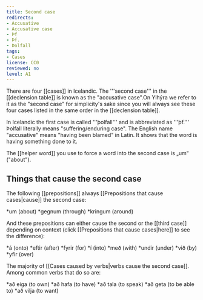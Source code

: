 ```yaml
---
title: Second case
redirects:
- Accusative
- Accusative case
- Þf
- Þf.
- Þolfall
tags:
- Cases
license: CC0
reviewed: no
level: A1
---
```


There are four [[cases]] in Icelandic. The '''second case''' in the [[declension table]] is known as the "accusative case".<note>On Ylhýra we refer to it as the "second case" for simplicity's sake since you will always see these four cases listed in the same order in the [[declension table]].

In Icelandic the first case is called '''þolfall''' and is abbreviated as '''þf.''' Þolfall literally means "suffering/enduring case". The English name "accusative" means "having been blamed" in Latin.</note> It shows that the word is having something done to it.

The [[helper word]] you use to force a word into the second case is „um“ ("about").

## Things that cause the second case
The following [[prepositions]] always [[Prepositions that cause cases|cause]] the second case:

*um (about)
*gegnum (through)
*kringum (around)

And these prepositions can either cause the second or the [[third case]] depending on context (click [[Prepositions that cause cases|here]] to see the difference):

*á (onto)
*eftir (after)
*fyrir (for)
*í (into)
*með (with)
*undir (under)
*við (by)
*yfir (over)

The majority of [[Cases caused by verbs|verbs cause the second case]]. Among common verbs that do so are:

*að eiga (to own)
*að hafa (to have)
*að tala (to speak)
*að geta (to be able to)
*að vilja (to want)
